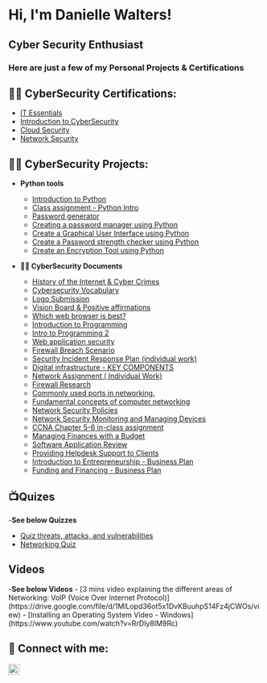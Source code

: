 <h1>Hi, I'm Danielle Walters!</h1>
<h2>Cyber Security Enthusiast</h2>
<h3>Here are just a few of my Personal Projects & Certifications</h3>

<h2>👨‍💻 CyberSecurity Certifications:</h2>

- [IT Essentials](https://drive.google.com/file/d/1PuEJpgUBffiL_ts15dGSvm82XIqHKWl3/view)
- [Introduction to CyberSecurity](https://drive.google.com/file/d/1jXFvT_BmhzP2cKUJxMZE0hvvmLEryKw9/view)
- [Cloud Security](https://drive.google.com/file/d/1la7a0_QSIuDnp9aw5IiK2MKyEI3rYuhQ/view)
- [Network Security](https://drive.google.com/file/d/1Rsa_kJrrI7LSJ61rl_vDmGpEO8qCpxE1/view)

<h2>👨‍💻 CyberSecurity Projects:</h2>

- <b>Python tools</b>
  - [Introduction to Python](https://drive.google.com/file/d/1bNogUXh4QnyyEggEQLbsuuyVF9zDn6k9/view)
  - [Class assignment -  Python Intro](https://drive.google.com/file/d/18AJc_jsdjQzkFNgJEGERDHicwzj7ZfrZ/view)
  - [Password generator](https://classroom.google.com/u/1/c/NDkyMzM2NjUzMjQ3/a/NTQxNzk4OTMwNzQ1/details)
  - [Creating a password manager using Python](https://drive.google.com/file/d/1D0g4jMEMu-Ew11ZJ1KkgMmW1516YReYl/view)
  - [Create a Graphical User Interface using Python](https://drive.google.com/file/d/1m_GRC5Y4NpdpZLESindZn2xNJYmVEYmt/view)
  - [Create a Password strength checker using Python](https://drive.google.com/file/d/1KRYVJC28TUUGTXP5vwbfA5_uue3tYTwP/view)
  - [Create an Encryption Tool using Python](https://drive.google.com/file/d/18J9H7Y9oI0X3ZcZSzUM7e4pt6w51qP76/view)
    

- <b>👨‍💻 CyberSecurity Documents</b>
  - [History of the Internet & Cyber Crimes ](https://drive.google.com/file/d/1daDvtOCV13VfCtaqEEwrcnGg5DvAhXvU/view)
  - [Cybersecurity Vocabulary](https://drive.google.com/file/d/1dAIbqI5t_AdekLsBgtQKPLnXO2d7nGIe/view)
  - [Logo Submission](https://drive.google.com/file/d/10mSEoIfYWQ_f3DZNXEV7F9OmhMZXdYVR/view)
  - [Vision Board & Positive affirmations](https://drive.google.com/file/d/1XxZasJsxEdt6aQlUdYzIt8ZcSGJ7Z15y/view)
  - [Which web browser is best?](https://drive.google.com/file/d/10U-xCzRkOG4N1nJJYolICXDdVLWvM1mQ/view)
  - [Introduction to Programming ](https://drive.google.com/file/d/12x8W5dSqzUsjR3WPzCtn6ieJTECnz5TU/view)
  - [Intro to Programming 2](https://drive.google.com/file/d/1YpnMOcmjq0TGj1xV8eskiSOKFUW3mamt/view)
  - [Web application security](https://drive.google.com/file/d/1P8osVlEqXkvfz2eR8iwczl1hymxc_SLv/view)
  - [Firewall Breach Scenario](https://drive.google.com/file/d/1Su_aNsm9JRZ9XlIZ9XxjOYC3gunFkIVu/view)
  - [Security Incident Response Plan (individual work)](https://drive.google.com/file/d/1OiDkcNIP4CrMt98O5rSjDSoN-cpP99Ur/view)
  - [Digital infrastructure - KEY COMPONENTS ](https://drive.google.com/file/d/1SOhFSRMBuLnXDC77RlKUBYSVrjbaKzoi/view)
  - [Network Assignment ( Individual Work)](https://classroom.google.com/u/1/c/NDkyMzM2NjUzMjQ3/a/NTUyODY0MjcyODM1/details)
  - [Firewall Research](https://drive.google.com/file/d/1cI4zofznRcP5BVLgWqai41P4Ldqf7JmO/view)
  - [Commonly used ports in networking.](https://drive.google.com/file/d/1ix3BFdAae42Af3c2xcCEc0Kawp2lYakl/view)
  - [Fundamental concepts of computer networking](https://drive.google.com/file/d/1U-6D2ILONblvYSEA3zt9_hZgC9L1fcBU/view)
  - [Network Security Policies](https://drive.google.com/file/d/1i46ruBZxtP4ZCqgzfHO8ACu9tC-D11iR/view)
  - [Network Security Monitoring and Managing Devices](https://drive.google.com/file/d/1SGuKgpyMKZQyHVstPHnJIWaW5OxgQZfb/view)
  - [CCNA Chapter 5-6 in-class assignment ](https://drive.google.com/file/d/1I8zc6bBWIMk7aMhBZkpKVfNf2XUUff-o/view)
  - [Managing Finances with a Budget](https://drive.google.com/file/d/1gK_-egkP9vNdIAnO-MHFC68AEIL0LpS0/view)
  - [Software Application Review ](https://drive.google.com/file/d/1HKKTIQ_Ksw0uB_6e9QPZzagtnjP5-lJK/view)
  - [Providing Helpdesk Support to Clients](https://drive.google.com/file/d/1bsMa4Jji3cMsqLBii5M47NDX8CrzmAdo/view)
  - [Introduction to Entrepreneurship - Business Plan](https://drive.google.com/file/d/1ogwmaUi8ELu6qxBz_105vFtEz0Gsggpu/view)
  - [Funding and Financing - Business Plan](https://drive.google.com/file/d/19SI61Q_O0OhZ_VooWI7IEf13ZQxGX87W/view)
    
      
<h2>📺Quizes</h2>

-<b>See below Quizzes</b>
 - [Quiz threats, attacks, and vulnerabilities ](https://drive.google.com/file/d/1uLuxHWegfKt50baJ4IpDhwP9En2D5ZJl/view)
 - [Networking Quiz](https://drive.google.com/file/d/1GSeEndD8VULh7PuEwMuE-GiiHJt6tMmk/view)
 
<h2> Videos</h2>
-<b>See below Videos</b>
- [3 mins video explaining the different areas of Networking: VoIP (Voice Over Internet Protocol)](https://drive.google.com/file/d/1MlLopd36ot5x1DvKBuuhpS14Fz4jCWOs/view)
- [Installing an Operating System Video - Windows](https://www.youtube.com/watch?v=RrDly8IM9Rc)


<h2> 🤳 Connect with me:</h2>

[<img align="left" alt="JoshMadakor | LinkedIn" width="22px" src="https://cdn.jsdelivr.net/npm/simple-icons@v3/icons/linkedin.svg" />][linkedin]


[linkedin]: https://www.linkedin.com/in/danielle-walters-867069210

<!--
**joshmadakor1/joshmadakor1** is a ✨ _special_ ✨ repository because its `README.md` (this file) appears on your GitHub profile.

Here are some ideas to get you started:
